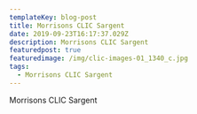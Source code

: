 ```yaml
---
templateKey: blog-post
title: Morrisons CLIC Sargent
date: 2019-09-23T16:17:37.029Z
description: Morrisons CLIC Sargent
featuredpost: true
featuredimage: /img/clic-images-01_1340_c.jpg
tags:
  - Morrisons CLIC Sargent
---
```

Morrisons CLIC Sargent
